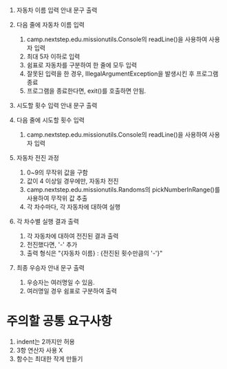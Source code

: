 1. 자동차 이름 입력 안내 문구 출력
2. 다음 줄에 자동차 이름 입력
   1. camp.nextstep.edu.missionutils.Console의 readLine()을 사용하여 사용자 입력
   2. 최대 5자 이하로 입력
   3. 쉼표로 자동차를 구분하여 한 줄에 모두 입력
   4. 잘못된 입력을 한 경우, IllegalArgumentException을 발생시킨 후 프로그램 종료
   5. 프로그램을 종료한다면, exit()를 호출하면 안됨.
3. 시도할 횟수 입력 안내 문구 출력
4. 다음 줄에 시도할 횟수 입력
   1. camp.nextstep.edu.missionutils.Console의 readLine()을 사용하여 사용자 입력

5. 자동차 전진 과정
   1. 0~9의 무작위 값을 구함
   2. 값이 4 이상일 경우에만, 자동차 전진
   3. camp.nextstep.edu.missionutils.Randoms의 pickNumberInRange()를 사용하여 무작위 값 추출
   4. 각 차수마다, 각 자동차에 대하여 실행
6. 각 차수별 실행 결과 출력
   1. 각 자동차에 대하여 전진된 결과 출력
   2. 전진했다면, '-' 추가
   3. 출력 형식은 "{자동차 이름} : {전진된 횟수만큼의 '-'}"
7. 최종 우승자 안내 문구 출력
   1. 우승자는 여러명일 수 있음.
   2. 여러명일 경우 쉼표로 구분하여 출력

# 주의할 공통 요구사항
1. indent는 2까지만 허용
2. 3항 연산자 사용 X
3. 함수는 최대한 작게 만들기